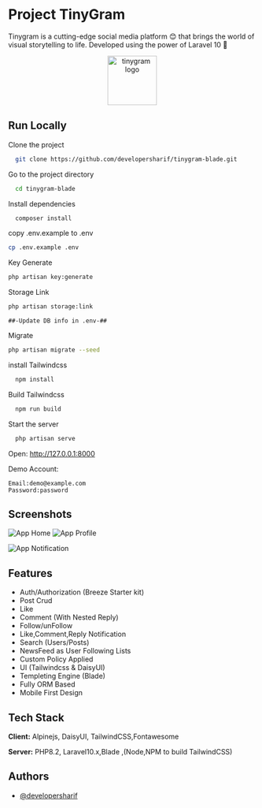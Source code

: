 # Project TinyGram

Tinygram is a cutting-edge social media platform 😊 that brings the world of visual storytelling to life. Developed using the power of Laravel 10 🤗

<p align="center">
<img src="https://i.ibb.co/b1wwxxc/tinygram.png" width="100" alt="tinygram logo" title="TinyGram Logo">
</p>

## Run Locally

Clone the project

```bash
  git clone https://github.com/developersharif/tinygram-blade.git
```

Go to the project directory

```bash
  cd tinygram-blade
```

Install dependencies

```bash
  composer install
```

copy .env.example to .env

```bash
cp .env.example .env
```

Key Generate

```bash
php artisan key:generate
```

Storage Link

```bash
php artisan storage:link
```

`##-Update DB info in .env-##`

Migrate

```bash
php artisan migrate --seed
```

install Tailwindcss

```bash
  npm install
```

Build Tailwindcss

```bash
  npm run build
```

Start the server

```bash
  php artisan serve
```

Open: http://127.0.0.1:8000

Demo Account:

```
Email:demo@example.com
Password:password
```

## Screenshots

![App Home](https://i.ibb.co/bLbtVrk/tinygram-home.png)
![App Profile](https://i.ibb.co/6sZJzCr/tinygram-profile.png)

![App Notification](https://i.ibb.co/YpSv76b/tinygram-notice.png)

## Features

-   Auth/Authorization (Breeze Starter kit)
-   Post Crud
-   Like
-   Comment (With Nested Reply)
-   Follow/unFollow
-   Like,Comment,Reply Notification
-   Search (Users/Posts)
-   NewsFeed as User Following Lists
-   Custom Policy Applied
-   UI (Tailwindcss & DaisyUI)
-   Templeting Engine (Blade)
-   Fully ORM Based
-   Mobile First Design

## Tech Stack

**Client:** Alpinejs, DaisyUI, TailwindCSS,Fontawesome

**Server:** PHP8.2, Laravel10.x,Blade ,(Node,NPM to build TailwindCSS)

## Authors

-   [@developersharif](https://www.github.com/developersharif)
